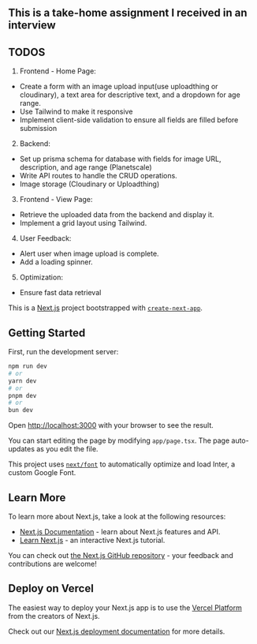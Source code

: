 ## This is a take-home assignment I received in an interview 

## TODOS

1. Frontend - Home Page:

- Create a form with an image upload input(use uploadthing or cloudinary), a text area for descriptive text, and a dropdown for age range.
- Use Tailwind to make it responsive
- Implement client-side validation to ensure all fields are filled before submission

2. Backend:

- Set up prisma schema for database with fields for image URL, description, and age range (Planetscale)
- Write API routes to handle the CRUD operations.
- Image storage (Cloudinary or Uploadthing)

3. Frontend - View Page:

- Retrieve the uploaded data from the backend and display it.
- Implement a grid layout using Tailwind.

4. User Feedback:

- Alert user when image upload is complete.
- Add a loading spinner.

5. Optimization:

- Ensure fast data retrieval

This is a [Next.js](https://nextjs.org/) project bootstrapped with [`create-next-app`](https://github.com/vercel/next.js/tree/canary/packages/create-next-app).

## Getting Started

First, run the development server:

```bash
npm run dev
# or
yarn dev
# or
pnpm dev
# or
bun dev
```

Open [http://localhost:3000](http://localhost:3000) with your browser to see the result.

You can start editing the page by modifying `app/page.tsx`. The page auto-updates as you edit the file.

This project uses [`next/font`](https://nextjs.org/docs/basic-features/font-optimization) to automatically optimize and load Inter, a custom Google Font.

## Learn More

To learn more about Next.js, take a look at the following resources:

- [Next.js Documentation](https://nextjs.org/docs) - learn about Next.js features and API.
- [Learn Next.js](https://nextjs.org/learn) - an interactive Next.js tutorial.

You can check out [the Next.js GitHub repository](https://github.com/vercel/next.js/) - your feedback and contributions are welcome!

## Deploy on Vercel

The easiest way to deploy your Next.js app is to use the [Vercel Platform](https://vercel.com/new?utm_medium=default-template&filter=next.js&utm_source=create-next-app&utm_campaign=create-next-app-readme) from the creators of Next.js.

Check out our [Next.js deployment documentation](https://nextjs.org/docs/deployment) for more details.
